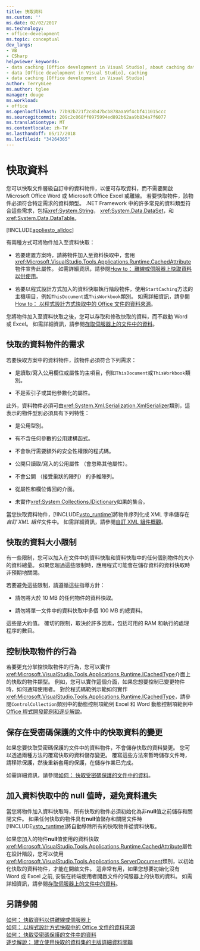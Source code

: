 ```yaml
---
title: 快取資料
ms.custom: ''
ms.date: 02/02/2017
ms.technology:
- office-development
ms.topic: conceptual
dev_langs:
- VB
- CSharp
helpviewer_keywords:
- data caching [Office development in Visual Studio], about caching data
- data [Office development in Visual Studio], caching
- data caching [Office development in Visual Studio]
author: TerryGLee
ms.author: tglee
manager: douge
ms.workload:
- office
ms.openlocfilehash: 77b92b721f2c8b47bcb878aaa9f4cbf411015ccc
ms.sourcegitcommit: 209c2c068ff0975994ed892b62aa9b834a7f6077
ms.translationtype: MT
ms.contentlocale: zh-TW
ms.lasthandoff: 05/17/2018
ms.locfileid: "34264365"
---
```

# <a name="cache-data"></a>快取資料
  您可以快取文件層級自訂中的資料物件，以便可存取資料，而不需要開啟 Microsoft Office Word 或 Microsoft Office Excel 或離線。 若要快取物件，該物件必須符合特定需求的資料類型。 .NET Framework 中的許多常見的資料類型符合這些需求，包括<xref:System.String>， <xref:System.Data.DataSet>，和<xref:System.Data.DataTable>。  
  
 [!INCLUDE[appliesto_alldoc](../vsto/includes/appliesto-alldoc-md.md)]  
  
 有兩種方式可將物件加入至資料快取：  
  
-   若要建置方案時，請將物件加入至資料快取中，套用<xref:Microsoft.VisualStudio.Tools.Applications.Runtime.CachedAttribute>物件宣告此屬性。 如需詳細資訊，請參閱[How to： 離線或伺服器上快取資料以供使用](../vsto/how-to-cache-data-for-use-offline-or-on-a-server.md)。  
  
-   若要以程式設計方式加入的資料快取執行階段物件，使用`StartCaching`方法的主機項目，例如`ThisDocument`或`ThisWorkbook`類別。 如需詳細資訊，請參閱[How to： 以程式設計方式快取中的 Office 文件的資料來源](../vsto/how-to-programmatically-cache-a-data-source-in-an-office-document.md)。  
  
 您將物件加入至資料快取之後，您可以存取和修改快取的資料，而不啟動 Word 或 Excel。 如需詳細資訊，請參閱[存取伺服器上的文件中的資料](../vsto/accessing-data-in-documents-on-the-server.md)。  
  
## <a name="requirements-for-data-objects-to-be-cached"></a>快取的資料物件的需求  
 若要快取方案中的資料物件，該物件必須符合下列需求：  
  
-   是讀取/寫入公用欄位或屬性的主項目，例如`ThisDocument`或`ThisWorkbook`類別。  
  
-   不是索引子或其他參數化的屬性。  
  
 此外，資料物件必須可由<xref:System.Xml.Serialization.XmlSerializer>類別，這表示的物件型別必須具有下列特性：  
  
-   是公用型別。  
  
-   有不含任何參數的公用建構函式。  
  
-   不會執行需要額外的安全性權限的程式碼。  
  
-   公開只讀取/寫入的公用屬性 （會忽略其他屬性）。  
  
-   不會公開 （接受巢狀的陣列） 的多維陣列。  
  
-   從屬性和欄位傳回的介面。  
  
-   未實作<xref:System.Collections.IDictionary>如果的集合。  
  
 當您快取資料物件，[!INCLUDE[vsto_runtime](../vsto/includes/vsto-runtime-md.md)]將物件序列化成 XML 字串儲存在*自訂 XML 組件*文件中。 如需詳細資訊，請參閱[自訂 XML 組件概觀](../vsto/custom-xml-parts-overview.md)。  
  
## <a name="cached-data-size-limits"></a>快取的資料大小限制  
 有一些限制，您可以加入在文件中的資料快取和資料快取中的任何個別物件的大小的資料總量。 如果您超過這些限制時，應用程式可能會在儲存資料的資料快取時非預期地關閉。  
  
 若要避免這些限制，請遵循這些指導方針：  
  
-   請勿將大於 10 MB 的任何物件的資料快取。  
  
-   請勿將單一文件中的資料快取中多個 100 MB 的總資料。  
  
 這些是大約值。 確切的限制，取決於許多因素，包括可用的 RAM 和執行的處理程序的數目。  
  
## <a name="control-the-behavior-of-cached-objects"></a>控制快取物件的行為  
 若要更充分掌控快取物件的行為，您可以實作<xref:Microsoft.VisualStudio.Tools.Applications.Runtime.ICachedType>介面上的快取的物件類型。 例如，您可以實作這個介面，如果您想要控制已變更物件時，如何通知使用者。 對於程式碼範例示範如何實作<xref:Microsoft.VisualStudio.Tools.Applications.Runtime.ICachedType>，請參閱`ControlCollection`類別中的動態控制項範例 Excel 和 Word 動態控制項範例中[Office 程式開發範例和逐步解說](../vsto/office-development-samples-and-walkthroughs.md)。  
  
## <a name="persist-changes-to-cached-data-in-password-protected-documents"></a>保存在受密碼保護的文件中的快取資料的變更  
 如果您要快取受密碼保護的文件中的資料物件，不會儲存快取的資料變更。 您可以透過兩種方法的覆寫快取的資料儲存變更。 覆寫這些方法來暫時儲存文件時，請移除保護，然後重新套用的保護，在儲存作業已完成。  
  
 如需詳細資訊，請參閱[如何： 快取受密碼保護的文件中的資料](../vsto/how-to-cache-data-in-a-password-protected-document.md)。  
  
## <a name="prevent-data-loss-when-adding-null-values-to-the-data-cache"></a>加入資料快取中的 null 值時，避免資料遺失  
 當您將物件加入資料快取時，所有快取的物件必須初始化為非**null**值之前儲存和關閉文件。 如果任何快取的物件具有**null**值儲存和關閉文件時[!INCLUDE[vsto_runtime](../vsto/includes/vsto-runtime-md.md)]將自動移除所有的快取物件從資料快取。  
  
 如果您加入的物件**null**值使用的資料快取<xref:Microsoft.VisualStudio.Tools.Applications.Runtime.CachedAttribute>屬性在設計階段，您可以使用<xref:Microsoft.VisualStudio.Tools.Applications.ServerDocument>類別，以初始化快取的資料物件，才能在開啟文件。 這非常有用，如果您想要初始化沒有 Word 或 Excel 之前, 安裝在終端使用者開啟文件的伺服器上的快取的資料。 如需詳細資訊，請參閱[存取伺服器上的文件中的資料](../vsto/accessing-data-in-documents-on-the-server.md)。  
  
## <a name="see-also"></a>另請參閱  
 [如何： 快取資料以供離線或伺服器上](../vsto/how-to-cache-data-for-use-offline-or-on-a-server.md)   
 [如何： 以程式設計方式快取中的 Office 文件的資料來源](../vsto/how-to-programmatically-cache-a-data-source-in-an-office-document.md)   
 [如何： 快取受密碼保護的文件中的資料](../vsto/how-to-cache-data-in-a-password-protected-document.md)   
 [逐步解說： 建立使用快取的資料集的主版詳細資料關聯](../vsto/walkthrough-creating-a-master-detail-relation-using-a-cached-dataset.md)  
  
  